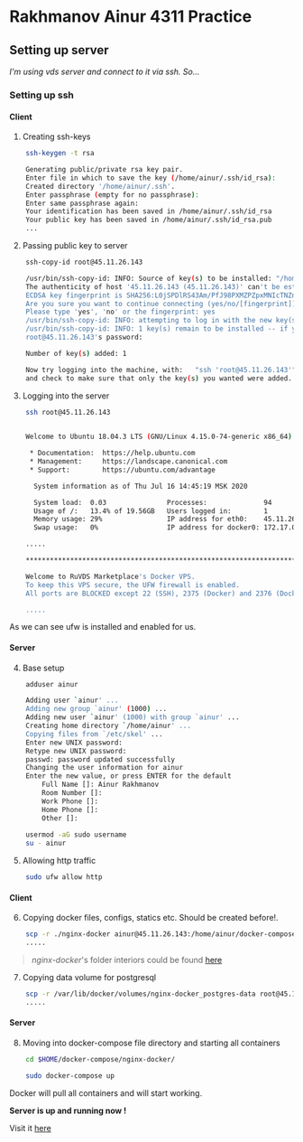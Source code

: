 # Rakhmanov Ainur 4311 Practice

## Setting up server

*I'm using vds server and connect to it via ssh. So...*


### Setting up ssh

#### Client

1. Creating ssh-keys

```bash
    ssh-keygen -t rsa

    Generating public/private rsa key pair.
    Enter file in which to save the key (/home/ainur/.ssh/id_rsa):
    Created directory '/home/ainur/.ssh'.
    Enter passphrase (empty for no passphrase):
    Enter same passphrase again:
    Your identification has been saved in /home/ainur/.ssh/id_rsa
    Your public key has been saved in /home/ainur/.ssh/id_rsa.pub
    ...
```

2. Passing public key to server

```bash
    ssh-copy-id root@45.11.26.143

    /usr/bin/ssh-copy-id: INFO: Source of key(s) to be installed: "/home/ainur/.ssh/id_rsa.pub"
    The authenticity of host '45.11.26.143 (45.11.26.143)' can't be established.
    ECDSA key fingerprint is SHA256:L0jSPDlRS43Am/PfJ98PXMZPZpxMNIcTNZnY4FZeEqo.
    Are you sure you want to continue connecting (yes/no/[fingerprint])? y
    Please type 'yes', 'no' or the fingerprint: yes
    /usr/bin/ssh-copy-id: INFO: attempting to log in with the new key(s), to filter out any that are already installed
    /usr/bin/ssh-copy-id: INFO: 1 key(s) remain to be installed -- if you are prompted now it is to install the new keys
    root@45.11.26.143's password:

    Number of key(s) added: 1

    Now try logging into the machine, with:   "ssh 'root@45.11.26.143'"
    and check to make sure that only the key(s) you wanted were added.
```

3. Logging into the server

```bash
    ssh root@45.11.26.143
    

    Welcome to Ubuntu 18.04.3 LTS (GNU/Linux 4.15.0-74-generic x86_64)

     * Documentation:  https://help.ubuntu.com
     * Management:     https://landscape.canonical.com
     * Support:        https://ubuntu.com/advantage

      System information as of Thu Jul 16 14:45:19 MSK 2020

      System load:  0.03               Processes:              94
      Usage of /:   13.4% of 19.56GB   Users logged in:        1
      Memory usage: 29%                IP address for eth0:    45.11.26.143
      Swap usage:   0%                 IP address for docker0: 172.17.0.1

    .....

    ********************************************************************************

    Welcome to RuVDS Marketplace's Docker VPS.
    To keep this VPS secure, the UFW firewall is enabled.
    All ports are BLOCKED except 22 (SSH), 2375 (Docker) and 2376 (Docker).

    .....
```

As we can see ufw is installed and enabled for us.


#### Server

4. Base setup

```bash
    adduser ainur

    Adding user `ainur' ...
    Adding new group `ainur' (1000) ...
    Adding new user `ainur' (1000) with group `ainur' ...
    Creating home directory `/home/ainur' ...
    Copying files from `/etc/skel' ...
    Enter new UNIX password:
    Retype new UNIX password:
    passwd: password updated successfully
    Changing the user information for ainur
    Enter the new value, or press ENTER for the default
        Full Name []: Ainur Rakhmanov
        Room Number []:
        Work Phone []:
        Home Phone []:
        Other []:
    
    usermod -aG sudo username
    su - ainur
```

5. Allowing http traffic

```bash
    sudo ufw allow http
```

#### Client

6. Copying docker files, configs, statics etc. Should be created before!.

```bash
    scp -r ./nginx-docker ainur@45.11.26.143:/home/ainur/docker-compose
    .....
```


> _nginx-docker_'s folder interiors could be found [here](https://github.com/ToTHXaT/Nginx-postgres-fastapi.git)



7. Copying data volume for postgresql
```bash
    scp -r /var/lib/docker/volumes/nginx-docker_postgres-data root@45.11.26.143:/var/lib/docker/volume/
    .....
```


#### Server

8. Moving into docker-compose file directory and starting all containers

```bash
    cd $HOME/docker-compose/nginx-docker/

    sudo docker-compose up
```

Docker will pull all containers and will start working.

**Server is up and running now !**

Visit it [here](http://45.11.26.143/)
